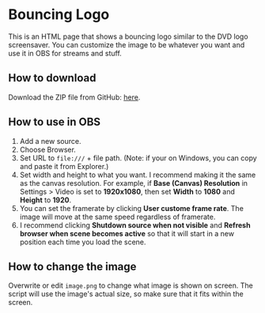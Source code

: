 # Bouncing Logo

This is an HTML page that shows a bouncing logo similar to the DVD logo screensaver. You can customize the image to be whatever you want and use it in OBS for streams and stuff.

## How to download

Download the ZIP file from GitHub: [here](https://github.com/lmntr/bouncing-logo/archive/refs/heads/main.zip).

## How to use in OBS

1. Add a new source.
2. Choose Browser.
3. Set URL to `file:///` + file path. (Note: if your on Windows, you can copy and paste it from Explorer.)
4. Set width and height to what you want. I recommend making it the same as the canvas resolution. For example, if **Base (Canvas) Resolution** in Settings > Video is set to **1920x1080**, then set **Width** to **1080** and **Height** to **1920**.
5. You can set the framerate by clicking **User custome frame rate**. The image will move at the same speed regardless of framerate.
6. I recommend clicking **Shutdown source when not visible** and **Refresh browser when scene becomes active** so that it will start in a new position each time you load the scene.

## How to change the image

Overwrite or edit `image.png` to change what image is shown on screen. The script will use the image's actual size, so make sure that it fits within the screen.
